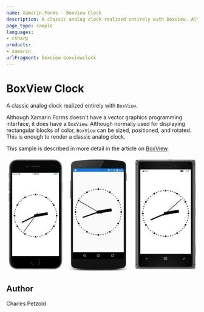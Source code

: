 ```yaml
---
name: Xamarin.Forms - BoxView Clock
description: A classic analog clock realized entirely with BoxView. Although Xamarin.Forms doesn't have a vector graphics programming interface, it does have a...
page_type: sample
languages:
- csharp
products:
- xamarin
urlFragment: boxview-boxviewclock
---
```

# BoxView Clock

A classic analog clock realized entirely with `BoxView`.

Although Xamarin.Forms doesn't have a vector graphics programming interface, it does have a `BoxView`. Although normally used for displaying rectangular blocks of color, `BoxView` can be sized, positioned, and rotated. This is enough to render a classic analog clock.

This sample is described in more detail in the article on [BoxView](/guides/xamarin-forms/user-interface/boxview/).

![BoxView Clock application screenshot](Screenshots/01Triple.png "BoxView Clock application screenshot")

## Author

Charles Petzold
